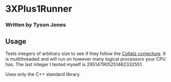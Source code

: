 # 3XPlus1Runner
### Written by Tyson Jones
## Usage
Tests integers of arbitrary size to see if they follow the [Collatz conjecture](https://en.wikipedia.org/wiki/Collatz_conjecture). It is multithreaded and will run on however many logical processors your CPU has. The last integer I tested myself is 295147905251462332551.

Uses only the C++ standard library.
